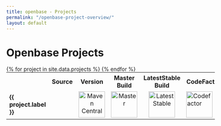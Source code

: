 ```yaml
---
title: openbase - Projects
permalink: "/openbase-project-overview/"
layout: default
---
```


# Openbase Projects

<table style="width: 110%; border: 0px; margin: 0px auto;">
    <tr>
        <th></th>    
	    <th>Source</th>
        <th>Version</th>
        <th>Master Build</th>
        <th>LatestStable Build</th>
        <th>CodeFactor</th>
        <th>API Dosc</th>
    </tr>
    {% for project in site.data.projects %}
        <tr>
            <td>
                <b>{{ project.label }}</b><br>
            </td>    
	        <td align="center">
                <a href="https://github.com/openbase/{{ project.id }}" style="color: inherit;">
                    <i class="fa fa-github fa-lg"></i>
                </a>
            </td>
            <td align="center" valign="middle">
                <a href="https://maven-badges.herokuapp.com/maven-central/{{ project.group }}/{{ project.artifact }}">
                    <img style="width:70px" alt="Maven Central" src="http://img.shields.io/maven-central/v/{{ project.group }}/{{ project.artifact }}.svg?style=flat"/>
                </a>
            </td>
            <td align="center" valign="middle">
                <a href="https://travis-ci.org/openbase/{{ project.id }}">
                    <img style="width:70px" src="https://travis-ci.org/openbase/{{ project.id }}.svg?branch=master" alt="Master"/>
                </a>
            </td>
            <td align="center" valign="middle">
                <a href="https://travis-ci.org/openbase/{{ project.id }}">
                    <img style="width:70px" src="https://travis-ci.org/openbase/{{ project.id }}.svg?branch=latest-stable" alt="LatestStable"/>
                </a>
            </td>
            <td>
                <a href="https://www.codefactor.io/repository/github/openbase/{{ project.id }}/overview/master">
                    <img style="width:70px" src="https://www.codefactor.io/repository/github/openbase/{{ project.id }}/badge/master" alt="Codefactor"/>
                </a>
            </td>
            <td align="center" valign="middle">
                <a href="https://openbase.github.io/{{ project.id }}/apidocs" style="color: inherit;">
                    <i class="fa fa-book fa-lg"></i>
                </a>
            </td>
        </tr>
    {% endfor %}
</table>

	
